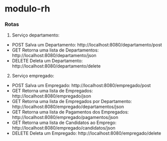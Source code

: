 # modulo-rh

### Rotas

1. Serviço departamento:
  - POST Salva um Departamento: http://localhost:8080/departamento/post
  - GET  Retorna uma lista de Departamentos: http://localhost:8080/departamento/json
  - DELETE Deleta um Departamento: http://localhost:8080/departamento/delete

2. Serviço empregado:
  - POST Salva um Empregado: http://localhost:8080/empregado/post
  - GET  Retorna uma lista de Empregados: http://localhost:8080/empregado/json
  - GET  Retorna uma lista de Empregados por Departamento: http://localhost:8080/empregado/departamentos/json
  - GET Retorna uma lista de Pagamentos dos Empregados: http://localhost:8080/empregado/pagamentos/json
  - GET Retorna uma lista de Candidatos ao Emprego: http://localhost:8080/empregado/candidatos/json
  - DELETE  Deleta um Empregado: http://localhost:8080/empregado/delete
